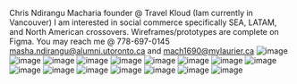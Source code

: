 Chris Ndirangu Macharia founder @ Travel Kloud (Iam currently in Vancouver)
I am interested in social commerce specifically SEA, LATAM, and North American crossovers.
Wireframes/prototypes are complete on Figma.
You may reach me @ 778-697-0145 masha.ndirangu@alumni.utoronto.ca and mach1690@mylaurier.ca
![image](https://user-images.githubusercontent.com/108437230/208538589-01547110-6b22-47ad-a961-d0068aa0203a.png)
![image](https://user-images.githubusercontent.com/108437230/208538607-9c9e02a6-1eff-4cde-873a-0e3f96b042c0.png)
![image](https://user-images.githubusercontent.com/108437230/208538626-7d8b2cad-a175-4be4-a162-d8798e4b3955.png)
![image](https://user-images.githubusercontent.com/108437230/208540267-048e4ba3-059c-4b92-bba6-6bedf088e388.png)
![image](https://user-images.githubusercontent.com/108437230/208540284-3e686110-f701-4f69-9e45-2d5fc00cb8ff.png)
![image](https://user-images.githubusercontent.com/108437230/208540308-676160a2-2ff0-460e-a2c2-a80769cf5539.png)
![image](https://user-images.githubusercontent.com/108437230/208540329-404097e3-ec81-4260-9ae7-fdf35d59a96c.png)
![image](https://user-images.githubusercontent.com/108437230/208540349-289b0399-4fe8-4ede-9a94-7ae9cbb8622f.png)
![image](https://user-images.githubusercontent.com/108437230/208540362-cac00ab8-4221-4837-8cc6-386cb2a85974.png)
![image](https://user-images.githubusercontent.com/108437230/208540382-067e4437-0028-4fb9-b3e9-4eda286a7fd1.png)
![image](https://user-images.githubusercontent.com/108437230/208540437-ff1c8346-e98a-40d5-8d19-04d0a52963ff.png)
![image](https://user-images.githubusercontent.com/108437230/208540455-e9140ce3-d745-489c-81b6-b1263dc446ff.png)
![image](https://user-images.githubusercontent.com/108437230/208540477-1043c6d7-1d85-4ef1-9110-9047ad517761.png)
![image](https://user-images.githubusercontent.com/108437230/208540491-2a69fa83-7323-41f9-b7e1-cfb95f470743.png)
![image](https://user-images.githubusercontent.com/108437230/208540515-30c91b11-22be-4f3a-82eb-9ef25c34107f.png)
![image](https://user-images.githubusercontent.com/108437230/208540545-bef43c92-90b1-4124-94af-6beeba77bf96.png)
